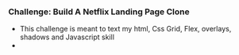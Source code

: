 ### Challenge: Build A Netflix Landing Page Clone
- This challenge is meant to text my html, Css Grid, Flex, overlays, shadows and Javascript skill
- 
